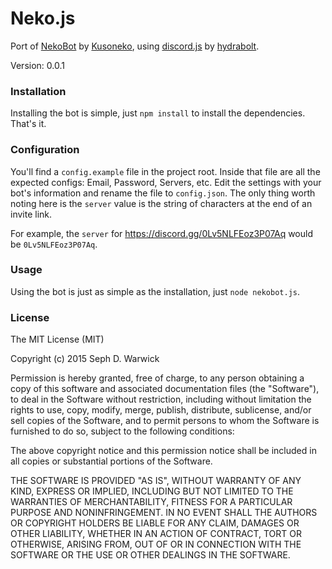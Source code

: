 # Neko.js
Port of [NekoBot](https://github.com/Kusoneko/Nekobot) by [Kusoneko](https://github.com/Kusoneko), using [discord.js](https://github.com/hydrabolt/discord.js) by [hydrabolt](https://github.com/hydrabolt).

Version: 0.0.1

### Installation
Installing the bot is simple, just `npm install` to install the dependencies. That's it.

### Configuration
You'll find a `config.example` file in the project root. Inside that file are all the expected configs: Email, Password, Servers, etc. Edit the settings with your bot's information and rename the file to `config.json`. The only thing worth noting here is the `server` value is the string of characters at the end of an invite link.

For example, the `server` for https://discord.gg/0Lv5NLFEoz3P07Aq would be `0Lv5NLFEoz3P07Aq`.

### Usage
Using the bot is just as simple as the installation, just `node nekobot.js`.

### License
The MIT License (MIT)

Copyright (c) 2015 Seph D. Warwick

Permission is hereby granted, free of charge, to any person obtaining a copy
of this software and associated documentation files (the "Software"), to deal
in the Software without restriction, including without limitation the rights
to use, copy, modify, merge, publish, distribute, sublicense, and/or sell
copies of the Software, and to permit persons to whom the Software is
furnished to do so, subject to the following conditions:

The above copyright notice and this permission notice shall be included in all
copies or substantial portions of the Software.

THE SOFTWARE IS PROVIDED "AS IS", WITHOUT WARRANTY OF ANY KIND, EXPRESS OR
IMPLIED, INCLUDING BUT NOT LIMITED TO THE WARRANTIES OF MERCHANTABILITY,
FITNESS FOR A PARTICULAR PURPOSE AND NONINFRINGEMENT. IN NO EVENT SHALL THE
AUTHORS OR COPYRIGHT HOLDERS BE LIABLE FOR ANY CLAIM, DAMAGES OR OTHER
LIABILITY, WHETHER IN AN ACTION OF CONTRACT, TORT OR OTHERWISE, ARISING FROM,
OUT OF OR IN CONNECTION WITH THE SOFTWARE OR THE USE OR OTHER DEALINGS IN THE
SOFTWARE.

